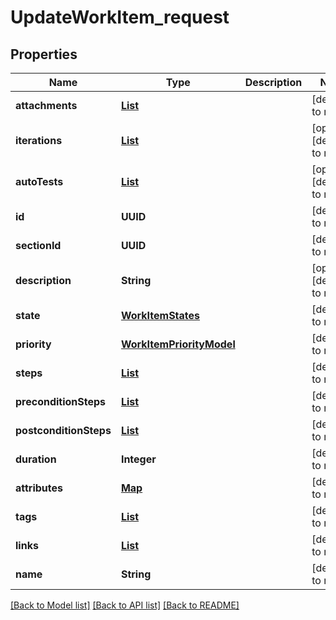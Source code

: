 # UpdateWorkItem_request
## Properties

| Name | Type | Description | Notes |
|------------ | ------------- | ------------- | -------------|
| **attachments** | [**List**](AttachmentPutModel.md) |  | [default to null] |
| **iterations** | [**List**](IterationPutModel.md) |  | [optional] [default to null] |
| **autoTests** | [**List**](AutoTestIdModel.md) |  | [optional] [default to null] |
| **id** | **UUID** |  | [default to null] |
| **sectionId** | **UUID** |  | [default to null] |
| **description** | **String** |  | [optional] [default to null] |
| **state** | [**WorkItemStates**](WorkItemStates.md) |  | [default to null] |
| **priority** | [**WorkItemPriorityModel**](WorkItemPriorityModel.md) |  | [default to null] |
| **steps** | [**List**](StepPutModel.md) |  | [default to null] |
| **preconditionSteps** | [**List**](StepPutModel.md) |  | [default to null] |
| **postconditionSteps** | [**List**](StepPutModel.md) |  | [default to null] |
| **duration** | **Integer** |  | [default to null] |
| **attributes** | [**Map**](AnyType.md) |  | [default to null] |
| **tags** | [**List**](TagShortModel.md) |  | [default to null] |
| **links** | [**List**](LinkPutModel.md) |  | [default to null] |
| **name** | **String** |  | [default to null] |

[[Back to Model list]](../README.md#documentation-for-models) [[Back to API list]](../README.md#documentation-for-api-endpoints) [[Back to README]](../README.md)

